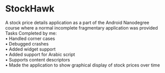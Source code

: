 # StockHawk
A stock price details application as a part of the Android Nanodegree course where a normal incomplete fragmentary application was provided<br/>
Tasks Completed by me:<br/>
• Handled corner cases<br/>
• Debugged crashes<br/>
• Added widget support<br/> 
• Added support for Arabic script<br/> 
• Supports content descriptors<br/>
• Made the application to show graphical display of stock prices over time<br/>
